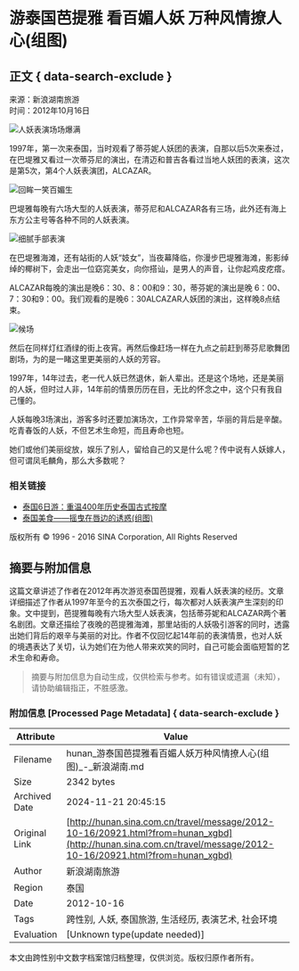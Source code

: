 # 游泰国芭提雅 看百媚人妖 万种风情撩人心(组图)

## 正文 { data-search-exclude }


来源：新浪湖南旅游  
时间：2012年10月16日

![人妖表演场场爆满](http://hunan.sinaimg.cn/2012/1015/U8893P1192DT20121015154002.jpg)

1997年，第一次来泰国，当时观看了蒂芬妮人妖团的表演，自那以后5次来泰过，在巴堤雅又看过一次蒂芬尼的演出，在清迈和普吉各看过当地人妖团的表演，这次是第5次，第4个人妖表演团，ALCAZAR。

![回眸一笑百媚生](http://hunan.sinaimg.cn/2012/1015/U8893P1192DT20121015155008.jpg)

巴堤雅每晚有六场大型的人妖表演，蒂芬尼和ALCAZAR各有三场，此外还有海上东方公主号等各种不同的人妖表演。

![细腻手部表演](http://hunan.sinaimg.cn/2012/1015/U8893P1192DT20121015155115.jpg)

在巴堤雅海滩，还有站街的人妖“妓女”，当夜幕降临，你漫步巴堤雅海滩，影影绰绰的椰树下，会走出一位窈窕美女，向你搭讪，是男人的声音，让你起鸡皮疙瘩。

ALCAZAR每晚的演出是晚6：30、8：00和9：30，蒂芬妮的演出是晚 6：00、7：30和9：00。我们观看的是晚6：30ALCAZAR人妖团的演出，这样晚8点结束。

![候场](http://hunan.sinaimg.cn/2012/1015/U8893P1192DT20121015155148.jpg)

然后在同样灯红酒绿的街上夜宵。再然后像赶场一样在九点之前赶到蒂芬尼歌舞团剧场，为的是一睹这里更美丽的人妖的芳容。

1997年，14年过去，老一代人妖已然退休，新人辈出。还是这个场地，还是美丽的人妖，但时过人非，14年前的情景历历在目，无比的怀念之中，这个只有我自己懂的。

人妖每晚3场演出，游客多时还要加演场次，工作异常辛苦，华丽的背后是辛酸。吃青春饭的人妖，不但艺术生命短，而且寿命也短。

她们或他们美丽绽放，娱乐了别人，留给自己的又是什么呢？传中说有人妖嫁人，但可谓凤毛麟角，那么大多数呢？

### 相关链接
- [泰国6日游：重温400年历史泰国古式按摩](http://hunan.sina.com.cn/travel/message/2012-10-16/20927.html)
- [泰国美食——摇曳在唇边的诱惑(组图)](http://hunan.sina.com.cn/travel/message/2012-10-16/20902.html)

版权所有 © 1996 - 2016 SINA Corporation, All Rights Reserved

## 摘要与附加信息

<!-- tcd_abstract -->
这篇文章讲述了作者在2012年再次游览泰国芭提雅，观看人妖表演的经历。文章详细描述了作者从1997年至今的五次泰国之行，每次都对人妖表演产生深刻的印象。文中提到，芭提雅每晚有六场大型人妖表演，包括蒂芬妮和ALCAZAR两个著名剧团。文章还描绘了夜晚的芭提雅海滩，那里站街的人妖吸引游客的同时，透露出她们背后的艰辛与美丽的对比。作者不仅回忆起14年前的表演情景，也对人妖的境遇表达了关切，认为她们在为他人带来欢笑的同时，自己可能会面临短暂的艺术生命和寿命。
<!-- tcd_abstract_end -->

> 摘要与附加信息为自动生成，仅供检索与参考。如有错误或遗漏（未知），请协助编辑指正，不胜感激。

### 附加信息 [Processed Page Metadata] { data-search-exclude }

| Attribute       | Value                                  |
|-----------------|----------------------------------------|
| Filename        | hunan_游泰国芭提雅看百媚人妖万种风情撩人心(组图)_-_新浪湖南.md                             |
| Size            | 2342 bytes                           |
| Archived Date   | 2024-11-21 20:45:15                             |
| Original Link   | [http://hunan.sina.com.cn/travel/message/2012-10-16/20921.html?from=hunan_xgbd](http://hunan.sina.com.cn/travel/message/2012-10-16/20921.html?from=hunan_xgbd)                       |
| Author          | 新浪湖南旅游                               |
| Region          | 泰国                               |
| Date            | 2012-10-16                                 |
| Tags            | 跨性别, 人妖, 泰国旅游, 生活经历, 表演艺术, 社会环境                                 |
| Evaluation            | [Unknown type(update needed)]                                 |
<!-- tcd_table_end -->

本文由跨性别中文数字档案馆归档整理，仅供浏览。版权归原作者所有。
